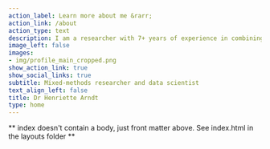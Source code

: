 ```yaml
---
action_label: Learn more about me &rarr;
action_link: /about
action_type: text
description: I am a researcher with 7+ years of experience in combining quantitative and qualitative approaches for knowledge creation and problem solving. My background is in psychology and applied linguistics, and I am particularly interested in how digital technology and popular culture shape how we use and learn different languages in our everyday life. My areas of expertise include research strategy and design; data analysis and visualization; engaging science communication; and digital and informal language learning. 
image_left: false
images:
- img/profile_main_cropped.png
show_action_link: true
show_social_links: true
subtitle: Mixed-methods researcher and data scientist
text_align_left: false
title: Dr Henriette Arndt
type: home
---
```


** index doesn't contain a body, just front matter above.
See index.html in the layouts folder **